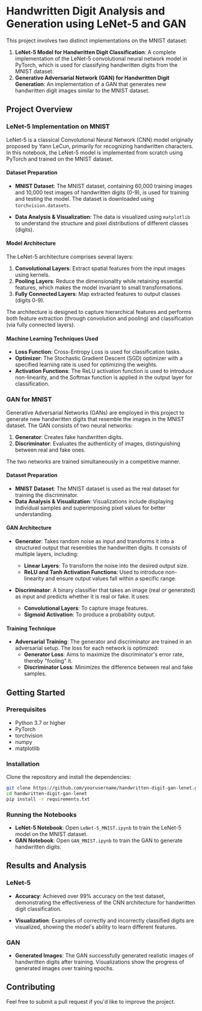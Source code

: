 # Handwritten Digit Analysis and Generation using LeNet-5 and GAN

This project involves two distinct implementations on the MNIST dataset:

1. **LeNet-5 Model for Handwritten Digit Classification**: A complete implementation of the LeNet-5 convolutional neural network model in PyTorch, which is used for classifying handwritten digits from the MNIST dataset.
2. **Generative Adversarial Network (GAN) for Handwritten Digit Generation**: An implementation of a GAN that generates new handwritten digit images similar to the MNIST dataset.

## Project Overview

### LeNet-5 Implementation on MNIST

LeNet-5 is a classical Convolutional Neural Network (CNN) model originally proposed by Yann LeCun, primarily for recognizing handwritten characters. In this notebook, the LeNet-5 model is implemented from scratch using PyTorch and trained on the MNIST dataset.

#### Dataset Preparation

- **MNIST Dataset**: The MNIST dataset, containing 60,000 training images and 10,000 test images of handwritten digits (0-9), is used for training and testing the model. The dataset is downloaded using `torchvision.datasets`.

- **Data Analysis & Visualization**: The data is visualized using `matplotlib` to understand the structure and pixel distributions of different classes (digits).

#### Model Architecture

The LeNet-5 architecture comprises several layers:

1. **Convolutional Layers**: Extract spatial features from the input images using kernels.
2. **Pooling Layers**: Reduce the dimensionality while retaining essential features, which makes the model invariant to small transformations.
3. **Fully Connected Layers**: Map extracted features to output classes (digits 0-9).

The architecture is designed to capture hierarchical features and performs both feature extraction (through convolution and pooling) and classification (via fully connected layers).

#### Machine Learning Techniques Used

- **Loss Function**: Cross-Entropy Loss is used for classification tasks.
- **Optimizer**: The Stochastic Gradient Descent (SGD) optimizer with a specified learning rate is used for optimizing the weights.
- **Activation Functions**: The ReLU activation function is used to introduce non-linearity, and the Softmax function is applied in the output layer for classification.

### GAN for MNIST

Generative Adversarial Networks (GANs) are employed in this project to generate new handwritten digits that resemble the images in the MNIST dataset. The GAN consists of two neural networks:

1. **Generator**: Creates fake handwritten digits.
2. **Discriminator**: Evaluates the authenticity of images, distinguishing between real and fake ones.

The two networks are trained simultaneously in a competitive manner.

#### Dataset Preparation

- **MNIST Dataset**: The MNIST dataset is used as the real dataset for training the discriminator.
- **Data Analysis & Visualization**: Visualizations include displaying individual samples and superimposing pixel values for better understanding.

#### GAN Architecture

- **Generator**: Takes random noise as input and transforms it into a structured output that resembles the handwritten digits. It consists of multiple layers, including:
  - **Linear Layers**: To transform the noise into the desired output size.
  - **ReLU and Tanh Activation Functions**: Used to introduce non-linearity and ensure output values fall within a specific range.

- **Discriminator**: A binary classifier that takes an image (real or generated) as input and predicts whether it is real or fake. It uses:
  - **Convolutional Layers**: To capture image features.
  - **Sigmoid Activation**: To produce a probability output.

#### Training Technique

- **Adversarial Training**: The generator and discriminator are trained in an adversarial setup. The loss for each network is optimized:
  - **Generator Loss**: Aims to maximize the discriminator's error rate, thereby "fooling" it.
  - **Discriminator Loss**: Minimizes the difference between real and fake samples.

## Getting Started

### Prerequisites

- Python 3.7 or higher
- PyTorch
- torchvision
- numpy
- matplotlib

### Installation

Clone the repository and install the dependencies:

```bash
git clone https://github.com/yourusername/handwritten-digit-gan-lenet.git
cd handwritten-digit-gan-lenet
pip install -r requirements.txt
```

### Running the Notebooks

- **LeNet-5 Notebook**: Open `LeNet-5_MNIST.ipynb` to train the LeNet-5 model on the MNIST dataset.
- **GAN Notebook**: Open `GAN_MNIST.ipynb` to train the GAN to generate handwritten digits.

## Results and Analysis

### LeNet-5

- **Accuracy**: Achieved over 99% accuracy on the test dataset, demonstrating the effectiveness of the CNN architecture for handwritten digit classification.

- **Visualization**: Examples of correctly and incorrectly classified digits are visualized, showing the model's ability to learn different features.

### GAN

- **Generated Images**: The GAN successfully generated realistic images of handwritten digits after training. Visualizations show the progress of generated images over training epochs.

## Contributing

Feel free to submit a pull request if you'd like to improve the project.




